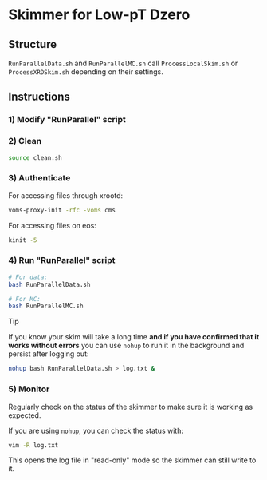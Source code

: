 # Skimmer for Low-pT Dzero

## Structure

`RunParallelData.sh` and `RunParallelMC.sh` call `ProcessLocalSkim.sh` or
`ProcessXRDSkim.sh` depending on their settings.

## Instructions

### 1) Modify "RunParallel" script

### 2) Clean
```bash
source clean.sh
```

### 3) Authenticate
For accessing files through xrootd:
```bash
voms-proxy-init -rfc -voms cms
```

For accessing files on eos:
```bash
kinit -5
```

### 4) Run "RunParallel" script
```bash
# For data:
bash RunParallelData.sh

# For MC:
bash RunParallelMC.sh
```

> [!TIP]
> If you know your skim will take a long time **and if you have confirmed that
> it works without errors** you can use `nohup` to run it in the background 
> and persist after logging out:
> ```bash
> nohup bash RunParallelData.sh > log.txt &
> ```

### 5) Monitor
Regularly check on the status of the skimmer to make sure it is working
as expected.

If you are using `nohup`, you can check the status with:
```bash
vim -R log.txt
```
This opens the log file in "read-only" mode so the skimmer can still 
write to it.

